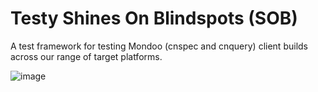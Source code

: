 # Testy Shines On Blindspots (SOB)

A test framework for testing Mondoo (cnspec and cnquery) client builds across our range of target platforms.

![image](https://i.giphy.com/media/X73XXs9dHPX8YmxF6A/giphy.webp)
